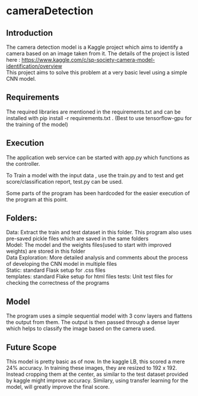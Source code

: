 # cameraDetection

## Introduction
The camera detection model is a Kaggle project which aims to identify a camera based on an image taken from it. 
The details of the project is listed here : https://www.kaggle.com/c/sp-society-camera-model-identification/overview   
This project aims to solve this problem at a very basic level using a simple CNN model.

## Requirements
The required libraries are mentioned in the requirements.txt and can be installed with 
pip install -r requirements.txt . (Best to use tensorflow-gpu for the training of the model)

## Execution
The application web service can be started with app.py which functions as the controller. 

To Train a model with the input data , use the train.py and to test and get score/classification report, test.py can be used.

Some parts of the program has been hardcoded for the easier execution of the program at this point. 

## Folders:
  Data: Extract the train and test dataset in this folder. This program also uses pre-saved pickle files which are saved in the same folders \
  Model: The model and the weights files(used to start with improved weights) are stored in this folder \
  Data Exploration: More detailed analysis and comments about the process of developing the CNN model in multiple files \
  Static: standard Flask setup for .css files \
  templates: standard Flake setup for html files 
  tests: Unit test files for checking the correctness of the programs
  
## Model
  The program uses a simple sequential model with 3 conv layers and flattens the output from them. The output is then passed through a dense layer which helps to classify the image based on the camera used. 
  
## Future Scope
  This model is pretty basic as of now. In the kaggle LB, this scored a mere 24% accuracy. In training these images, they are resized to 192 x 192. Instead cropping them at the center, as similar to the test dataset provided by kaggle might improve accuracy. Similary, using transfer learning for the model, will greatly improve the final score. 
 
  
